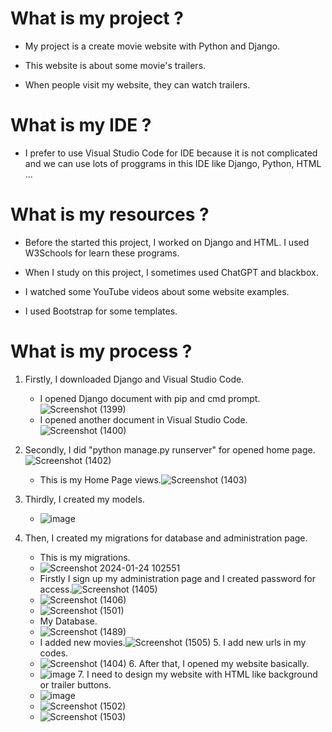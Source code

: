 # What is my project ?
   - My project is a create movie website with Python and Django.
   * This website is about some movie's trailers.
   + When people visit my website, they can watch trailers.

 # What is my IDE ?
   - I prefer to use Visual Studio Code for IDE because it is not complicated and we can use lots of proggrams in this IDE like Django, Python, HTML ...

 # What is my resources ?
   - Before the started this project, I worked on Django and HTML. I used W3Schools for learn these programs.
   * When I study on this project, I sometimes used ChatGPT and blackbox.
   + I watched some YouTube videos about some website examples.
   - I used Bootstrap for some templates.   
 
 # What is my process ?
   1. Firstly, I downloaded Django and Visual Studio Code.
      - I opened Django document with pip and cmd prompt.![Screenshot (1399)](https://github.com/ahsenelmas/website_project/assets/149892848/dfddae15-8511-4fb9-a1d8-c33b7e555e5e)
      - I opened another document in Visual Studio Code.![Screenshot (1400)](https://github.com/ahsenelmas/website_project/assets/149892848/a2bcc3f4-76db-4345-9e22-3ccdc8f4cfb7)
        
   2. Secondly, I did "python manage.py runserver" for opened home page.![Screenshot (1402)](https://github.com/ahsenelmas/website_project/assets/149892848/2e79d517-31cb-4033-8016-aef1207a4e31)
      - This is my Home Page views.![Screenshot (1403)](https://github.com/ahsenelmas/website_project/assets/149892848/06dafc69-9317-44c2-b0c8-a34ddeeac28e)
   3. Thirdly, I created my models.
      - ![image](https://github.com/ahsenelmas/website_project/assets/149892848/4680e3fe-d6a0-4b8e-b038-b4b73f6a7e65)
   4. Then, I created my migrations for database and administration page.
      - This is my migrations.
      - ![Screenshot 2024-01-24 102551](https://github.com/ahsenelmas/website_project/assets/149892848/e080b8ad-17ba-480b-8400-0909960aab20)
      - Firstly I sign up my administration page and I created password for access.![Screenshot (1405)](https://github.com/ahsenelmas/website_project/assets/149892848/c9ce8be7-1e16-4209-9cfd-5b0b8ef21799)
      - ![Screenshot (1406)](https://github.com/ahsenelmas/website_project/assets/149892848/a6509690-fe77-438f-b9c9-c676a580a534)
      - ![Screenshot (1501)](https://github.com/ahsenelmas/website_project/assets/149892848/e2d1b967-3a2d-4b60-b343-ee3b33cf7627)
      - My Database.
      - ![Screenshot (1489)](https://github.com/ahsenelmas/website_project/assets/149892848/75d02069-a623-4586-b48d-e9489b872fea)
      - I added new movies.![Screenshot (1505)](https://github.com/ahsenelmas/website_project/assets/149892848/963e3f7c-0086-4f94-96bd-e1e123c2e206)
    5. I add new urls in my codes.
      - ![Screenshot (1404)](https://github.com/ahsenelmas/website_project/assets/149892848/09452702-e57b-4238-a13b-0428eb4a3130)
    6. After that, I opened my website basically.
      - ![image](https://github.com/ahsenelmas/website_project/assets/149892848/0895b0bd-7f58-4190-9575-6c2e9c23d65e)
    7. I need to design my website with HTML like background or trailer buttons.
      - ![image](https://github.com/ahsenelmas/website_project/assets/149892848/4517efdf-683e-4071-aed6-8eb366a50176)
      - ![Screenshot (1502)](https://github.com/ahsenelmas/website_project/assets/149892848/391b1869-98ea-4959-b510-70aae8b70328)
      - ![Screenshot (1503)](https://github.com/ahsenelmas/website_project/assets/149892848/1aa1b7ec-c616-406a-9e99-b35a341c8a92)
   

